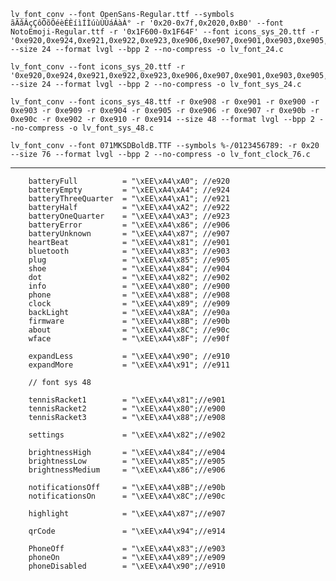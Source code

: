 

```
lv_font_conv --font OpenSans-Regular.ttf --symbols ãÃâÂçÇôÔõÕéèÉÈíìÍÌúùÙÚáÁàÀ° -r '0x20-0x7f,0x2020,0xB0' --font NotoEmoji-Regular.ttf -r '0x1F600-0x1F64F' --font icons_sys_20.ttf -r '0xe920,0xe924,0xe921,0xe922,0xe923,0xe906,0xe907,0xe901,0xe903,0xe905,0xe904,0xe902,0xe900,0xe908,0xe909,0xe90a,0xe90b,0xe90c' --size 24 --format lvgl --bpp 2 --no-compress -o lv_font_24.c
```

```
lv_font_conv --font icons_sys_20.ttf -r '0xe920,0xe924,0xe921,0xe922,0xe923,0xe906,0xe907,0xe901,0xe903,0xe905,0xe904,0xe902,0xe900,0xe908,0xe909,0xe90a,0xe90b,0xe90c' --size 24 --format lvgl --bpp 2 --no-compress -o lv_font_sys_24.c
```


```
lv_font_conv --font icons_sys_48.ttf -r 0xe908 -r 0xe901 -r 0xe900 -r 0xe903 -r 0xe909 -r 0xe904 -r 0xe905 -r 0xe906 -r 0xe907 -r 0xe90b -r 0xe90c -r 0xe902 -r 0xe910 -r 0xe914 --size 48 --format lvgl --bpp 2 --no-compress -o lv_font_sys_48.c
```


```
lv_font_conv --font 071MKSDBoldB.TTF --symbols %-/0123456789: -r 0x20 --size 76 --format lvgl --bpp 2 --no-compress -o lv_font_clock_76.c
```



-------------------------------------------------------------------------------
        batteryFull          = "\xEE\xA4\xA0"; //e920
        batteryEmpty         = "\xEE\xA4\xA4"; //e924
        batteryThreeQuarter  = "\xEE\xA4\xA1"; //e921
        batteryHalf          = "\xEE\xA4\xA2"; //e922
        batteryOneQuarter    = "\xEE\xA4\xA3"; //e923
        batteryError         = "\xEE\xA4\x86"; //e906
        batteryUnknown       = "\xEE\xA4\x87"; //e907
        heartBeat            = "\xEE\xA4\x81"; //e901
        bluetooth            = "\xEE\xA4\x83"; //e903
        plug                 = "\xEE\xA4\x85"; //e905
        shoe                 = "\xEE\xA4\x84"; //e904                           
        dot                  = "\xEE\xA4\x82"; //e902
        info                 = "\xEE\xA4\x80"; //e900
        phone                = "\xEE\xA4\x88"; //e908
        clock                = "\xEE\xA4\x89"; //e909
        backLight            = "\xEE\xA4\x8A"; //e90a
        firmware             = "\xEE\xA4\x8B"; //e90b
        about                = "\xEE\xA4\x8C"; //e90c
        wface                = "\xEE\xA4\x8F"; //e90f

        expandLess           = "\xEE\xA4\x90"; //e910
        expandMore           = "\xEE\xA4\x91"; //e911

        // font sys 48
        
        tennisRacket1        = "\xEE\xA4\x81";//e901
        tennisRacket2        = "\xEE\xA4\x80";//e900
        tennisRacket3        = "\xEE\xA4\x88";//e908

        settings             = "\xEE\xA4\x82";//e902

        brightnessHigh       = "\xEE\xA4\x84";//e904
        brightnessLow        = "\xEE\xA4\x85";//e905
        brightnessMedium     = "\xEE\xA4\x86";//e906

        notificationsOff     = "\xEE\xA4\x8B";//e90b
        notificationsOn      = "\xEE\xA4\x8C";//e90c

        highlight            = "\xEE\xA4\x87";//e907

        qrCode               = "\xEE\xA4\x94";//e914

        PhoneOff             = "\xEE\xA4\x83";//e903        
        phoneOn              = "\xEE\xA4\x89";//e909
        phoneDisabled        = "\xEE\xA4\x90";//e910